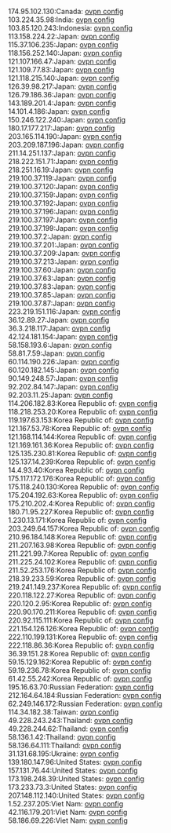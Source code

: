 174.95.102.130:Canada: [ovpn config](vpn/174_95_102_130.ovpn)  
103.224.35.98:India: [ovpn config](vpn/103_224_35_98.ovpn)  
103.85.120.243:Indonesia: [ovpn config](vpn/103_85_120_243.ovpn)  
113.158.224.22:Japan: [ovpn config](vpn/113_158_224_22.ovpn)  
115.37.106.235:Japan: [ovpn config](vpn/115_37_106_235.ovpn)  
118.156.252.140:Japan: [ovpn config](vpn/118_156_252_140.ovpn)  
121.107.166.47:Japan: [ovpn config](vpn/121_107_166_47.ovpn)  
121.109.77.83:Japan: [ovpn config](vpn/121_109_77_83.ovpn)  
121.118.215.140:Japan: [ovpn config](vpn/121_118_215_140.ovpn)  
126.39.98.217:Japan: [ovpn config](vpn/126_39_98_217.ovpn)  
126.79.186.36:Japan: [ovpn config](vpn/126_79_186_36.ovpn)  
143.189.201.4:Japan: [ovpn config](vpn/143_189_201_4.ovpn)  
14.101.4.186:Japan: [ovpn config](vpn/14_101_4_186.ovpn)  
150.246.122.240:Japan: [ovpn config](vpn/150_246_122_240.ovpn)  
180.17.177.217:Japan: [ovpn config](vpn/180_17_177_217.ovpn)  
203.165.114.190:Japan: [ovpn config](vpn/203_165_114_190.ovpn)  
203.209.187.196:Japan: [ovpn config](vpn/203_209_187_196.ovpn)  
211.14.251.137:Japan: [ovpn config](vpn/211_14_251_137.ovpn)  
218.222.151.71:Japan: [ovpn config](vpn/218_222_151_71.ovpn)  
218.251.16.19:Japan: [ovpn config](vpn/218_251_16_19.ovpn)  
219.100.37.119:Japan: [ovpn config](vpn/219_100_37_119.ovpn)  
219.100.37.120:Japan: [ovpn config](vpn/219_100_37_120.ovpn)  
219.100.37.159:Japan: [ovpn config](vpn/219_100_37_159.ovpn)  
219.100.37.192:Japan: [ovpn config](vpn/219_100_37_192.ovpn)  
219.100.37.196:Japan: [ovpn config](vpn/219_100_37_196.ovpn)  
219.100.37.197:Japan: [ovpn config](vpn/219_100_37_197.ovpn)  
219.100.37.199:Japan: [ovpn config](vpn/219_100_37_199.ovpn)  
219.100.37.2:Japan: [ovpn config](vpn/219_100_37_2.ovpn)  
219.100.37.201:Japan: [ovpn config](vpn/219_100_37_201.ovpn)  
219.100.37.209:Japan: [ovpn config](vpn/219_100_37_209.ovpn)  
219.100.37.213:Japan: [ovpn config](vpn/219_100_37_213.ovpn)  
219.100.37.60:Japan: [ovpn config](vpn/219_100_37_60.ovpn)  
219.100.37.63:Japan: [ovpn config](vpn/219_100_37_63.ovpn)  
219.100.37.83:Japan: [ovpn config](vpn/219_100_37_83.ovpn)  
219.100.37.85:Japan: [ovpn config](vpn/219_100_37_85.ovpn)  
219.100.37.87:Japan: [ovpn config](vpn/219_100_37_87.ovpn)  
223.219.151.116:Japan: [ovpn config](vpn/223_219_151_116.ovpn)  
36.12.89.27:Japan: [ovpn config](vpn/36_12_89_27.ovpn)  
36.3.218.117:Japan: [ovpn config](vpn/36_3_218_117.ovpn)  
42.124.181.154:Japan: [ovpn config](vpn/42_124_181_154.ovpn)  
58.158.193.6:Japan: [ovpn config](vpn/58_158_193_6.ovpn)  
58.81.7.59:Japan: [ovpn config](vpn/58_81_7_59.ovpn)  
60.114.190.226:Japan: [ovpn config](vpn/60_114_190_226.ovpn)  
60.120.182.145:Japan: [ovpn config](vpn/60_120_182_145.ovpn)  
90.149.248.57:Japan: [ovpn config](vpn/90_149_248_57.ovpn)  
92.202.84.147:Japan: [ovpn config](vpn/92_202_84_147.ovpn)  
92.203.11.25:Japan: [ovpn config](vpn/92_203_11_25.ovpn)  
114.206.182.83:Korea Republic of: [ovpn config](vpn/114_206_182_83.ovpn)  
118.218.253.20:Korea Republic of: [ovpn config](vpn/118_218_253_20.ovpn)  
119.197.63.153:Korea Republic of: [ovpn config](vpn/119_197_63_153.ovpn)  
121.167.53.78:Korea Republic of: [ovpn config](vpn/121_167_53_78.ovpn)  
121.168.114.144:Korea Republic of: [ovpn config](vpn/121_168_114_144.ovpn)  
121.169.161.36:Korea Republic of: [ovpn config](vpn/121_169_161_36.ovpn)  
125.135.230.81:Korea Republic of: [ovpn config](vpn/125_135_230_81.ovpn)  
125.137.14.239:Korea Republic of: [ovpn config](vpn/125_137_14_239.ovpn)  
14.4.93.40:Korea Republic of: [ovpn config](vpn/14_4_93_40.ovpn)  
175.117.172.176:Korea Republic of: [ovpn config](vpn/175_117_172_176.ovpn)  
175.118.240.130:Korea Republic of: [ovpn config](vpn/175_118_240_130.ovpn)  
175.204.192.63:Korea Republic of: [ovpn config](vpn/175_204_192_63.ovpn)  
175.210.202.4:Korea Republic of: [ovpn config](vpn/175_210_202_4.ovpn)  
180.71.95.227:Korea Republic of: [ovpn config](vpn/180_71_95_227.ovpn)  
1.230.13.171:Korea Republic of: [ovpn config](vpn/1_230_13_171.ovpn)  
203.249.64.157:Korea Republic of: [ovpn config](vpn/203_249_64_157.ovpn)  
210.96.184.148:Korea Republic of: [ovpn config](vpn/210_96_184_148.ovpn)  
211.207.163.98:Korea Republic of: [ovpn config](vpn/211_207_163_98.ovpn)  
211.221.99.7:Korea Republic of: [ovpn config](vpn/211_221_99_7.ovpn)  
211.225.24.102:Korea Republic of: [ovpn config](vpn/211_225_24_102.ovpn)  
211.52.253.176:Korea Republic of: [ovpn config](vpn/211_52_253_176.ovpn)  
218.39.233.59:Korea Republic of: [ovpn config](vpn/218_39_233_59.ovpn)  
219.241.149.237:Korea Republic of: [ovpn config](vpn/219_241_149_237.ovpn)  
220.118.122.27:Korea Republic of: [ovpn config](vpn/220_118_122_27.ovpn)  
220.120.2.95:Korea Republic of: [ovpn config](vpn/220_120_2_95.ovpn)  
220.90.170.211:Korea Republic of: [ovpn config](vpn/220_90_170_211.ovpn)  
220.92.115.111:Korea Republic of: [ovpn config](vpn/220_92_115_111.ovpn)  
221.154.126.126:Korea Republic of: [ovpn config](vpn/221_154_126_126.ovpn)  
222.110.199.131:Korea Republic of: [ovpn config](vpn/222_110_199_131.ovpn)  
222.118.86.36:Korea Republic of: [ovpn config](vpn/222_118_86_36.ovpn)  
36.39.151.28:Korea Republic of: [ovpn config](vpn/36_39_151_28.ovpn)  
59.15.129.162:Korea Republic of: [ovpn config](vpn/59_15_129_162.ovpn)  
59.19.236.78:Korea Republic of: [ovpn config](vpn/59_19_236_78.ovpn)  
61.42.55.242:Korea Republic of: [ovpn config](vpn/61_42_55_242.ovpn)  
195.16.63.70:Russian Federation: [ovpn config](vpn/195_16_63_70.ovpn)  
212.164.64.184:Russian Federation: [ovpn config](vpn/212_164_64_184.ovpn)  
62.249.146.172:Russian Federation: [ovpn config](vpn/62_249_146_172.ovpn)  
114.34.182.38:Taiwan: [ovpn config](vpn/114_34_182_38.ovpn)  
49.228.243.243:Thailand: [ovpn config](vpn/49_228_243_243.ovpn)  
49.228.244.62:Thailand: [ovpn config](vpn/49_228_244_62.ovpn)  
58.136.1.42:Thailand: [ovpn config](vpn/58_136_1_42.ovpn)  
58.136.64.111:Thailand: [ovpn config](vpn/58_136_64_111.ovpn)  
31.131.68.195:Ukraine: [ovpn config](vpn/31_131_68_195.ovpn)  
139.180.147.96:United States: [ovpn config](vpn/139_180_147_96.ovpn)  
157.131.76.44:United States: [ovpn config](vpn/157_131_76_44.ovpn)  
173.198.248.39:United States: [ovpn config](vpn/173_198_248_39.ovpn)  
173.233.73.3:United States: [ovpn config](vpn/173_233_73_3.ovpn)  
207.148.112.140:United States: [ovpn config](vpn/207_148_112_140.ovpn)  
1.52.237.205:Viet Nam: [ovpn config](vpn/1_52_237_205.ovpn)  
42.116.179.201:Viet Nam: [ovpn config](vpn/42_116_179_201.ovpn)  
58.186.69.226:Viet Nam: [ovpn config](vpn/58_186_69_226.ovpn)  
